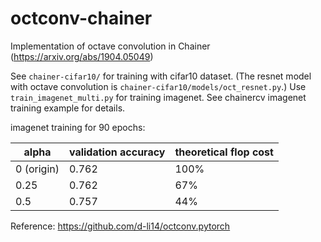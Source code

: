 # octconv-chainer
Implementation of octave convolution in Chainer (https://arxiv.org/abs/1904.05049)

See `chainer-cifar10/` for training with cifar10 dataset. (The resnet model with octave convolution is `chainer-cifar10/models/oct_resnet.py`.)
Use `train_imagenet_multi.py` for training imagenet. See chainercv imagenet training example for details.

imagenet training for 90 epochs:

| alpha         | validation accuracy | theoretical flop cost|
| ------------- | ------------------- |----------------------|
| 0 (origin)    | 0.762               |    100%              |
| 0.25          | 0.762               |    67%               |
| 0.5           | 0.757               |    44%               |

Reference: https://github.com/d-li14/octconv.pytorch
